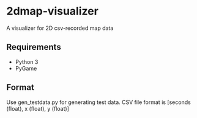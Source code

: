 # 2dmap-visualizer
A visualizer for 2D csv-recorded map data

## Requirements
* Python 3
* PyGame

## Format
Use gen_testdata.py for generating test data. CSV file format is [seconds (float), x (float), y (float)]
